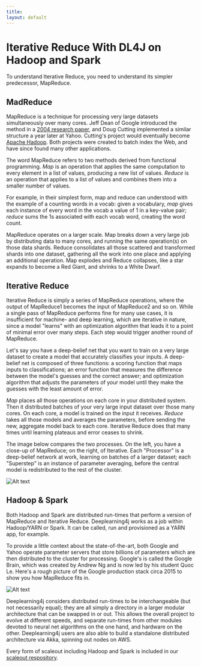 ```yaml
---
title: 
layout: default
---
```


# Iterative Reduce With DL4J on Hadoop and Spark

To understand Iterative Reduce, you need to understand its simpler predecessor, MapReduce. 

## MadReduce

MapReduce is a technique for processing very large datasets simultaneously over many cores. Jeff Dean of Google introduced the method in a [2004 research paper](https://static.googleusercontent.com/media/research.google.com/en/us/archive/mapreduce-osdi04.pdf), and Doug Cutting implemented a similar structure a year later at Yahoo. Cutting's project would eventually become [Apache Hadoop](https://hadoop.apache.org/). Both projects were created to batch index the Web, and have since found many other applications. 

The word MapReduce refers to two methods derived from functional programming. *Map* is an operation that applies the same computation to every element in a list of values, producing a new list of values. *Reduce* is an operation that applies to a list of values and combines them into a smaller number of values. 

For example, in their simplest form, map and reduce can understood with the example of a counting words in a vocab: given a vocabulary, *map* gives each instance of every word in the vocab a value of 1 in a key-value pair; *reduce* sums the 1s associated with each vocab word, creating the word count. 

MapReduce operates on a larger scale. Map breaks down a very large job by distributing data to many cores, and running the same operation(s) on those data shards. Reduce consolidates all those scattered and transformed shards into one dataset, gathering all the work into one place and applying an additional operation. Map explodes and Reduce collapses, like a star expands to become a Red Giant, and shrinks to a White Dwarf. 

## Iterative Reduce

Iterative Reduce is simply a series of MapReduce operations, where the output of MapReduce1 becomes the input of MapReduce2 and so on. While a single pass of MapReduce performs fine for many use cases, it is insufficient for machine- and deep learning, which are iterative in nature, since a model "learns" with an optimization algorithm that leads it to a point of minimal error over many steps. Each step would trigger another round of MapReduce. 

Let's say you have a deep-belief net that you want to train on a very large dataset to create a model that accurately classifies  your inputs. A deep-belief net is composed of three functions: a scoring function that maps inputs to classifications; an error function that measures the difference between the model's guesses and the correct answer; and optimization algorithm that adjusts the parameters of your model until they make the guesses with the least amount of error. 

*Map* places all those operations on each core in your distributed system. Then it distributed batches of your very large input dataset over those many cores. On each core, a model is trained on the input it receives. *Reduce* takes all those models and averages the parameters, before sending the new, aggregate model back to each core. Iterative Reduce does that many times until learning plateaus and error ceases to shrink. 

The image below compares the two processes. On the left, you have a close-up of MapReduce; on the right, of Iterative. Each "Processor" is a deep-belief network at work, learning on batches of a larger dataset; each "Superstep" is an instance of parameter averaging, before the central model is redistributed to the rest of the cluster. 

![Alt text](../img/mapreduce_v_iterative.png)

## Hadoop & Spark

Both Hadoop and Spark are distributed run-times that perform a version of MapReduce and Iterative Reduce. Deeplearning4j works as a job within Hadoop/YARN or Spark. It can be called, run and provisioned as a YARN app, for example.

To provide a little context about the state-of-the-art, both Google and Yahoo operate parameter servers that store billions of parameters which are then distributed to the cluster for processing. Google's is called the Google Brain, which was created by Andrew Ng and is now led by his student Quoc Le. Here's a rough picture of the Google production stack circa 2015 to show you how MapReduce fits in.

![Alt text](../img/google_production_stack.png)

Deeplearning4j considers distributed run-times to be interchangeable (but not necessarily equal); they are all simply a directory in a larger modular architecture that can be swapped in or out. This allows the overall project to evolve at different speeds, and separate run-times from other modules devoted to neural net algorithms on the one hand, and hardware on the other. Deeplearning4j users are also able to build a standalone distributed architecture via Akka, spinning out nodes on AWS.

Every form of scaleout including Hadoop and Spark is included in our [scaleout respository](https://github.com/deeplearning4j/deeplearning4j/tree/master/deeplearning4j-scaleout).
